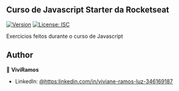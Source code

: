 ## Curso de Javascript Starter da Rocketseat
[![Version](https://img.shields.io/npm/v/e.svg)](https://www.npmjs.com/package/e)
[![License: ISC](https://img.shields.io/badge/License-ISC-yellow.svg)](#)

Exercicios feitos durante o curso de Javascript

## Author

👤 **ViviRamos**


* LinkedIn: [@https:linkedin.com/in/viviane-ramos-luz-346169187](https:linkedin.com/in/viviane-ramos-luz-346169187)


